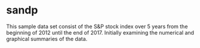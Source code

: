 # sandp
This sample data set consist of the S&P stock index over 5 years from the beginning of 2012 until the end of 2017.
Initially examining the numerical and graphical summaries of the data.
